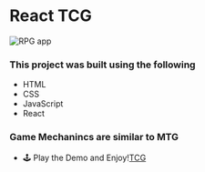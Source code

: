 # React TCG

![RPG app](https://i.ibb.co/5M1dHhx/RPG.png "RPG App")

### This project was built using the following

* HTML
* CSS
* JavaScript
* React

### Game Mechanincs are similar to MTG

* 🕹 Play the Demo and Enjoy!<a href="https://i.ibb.co/NKSR0v8/React-TCG.png" target="_blank">TCG</a>